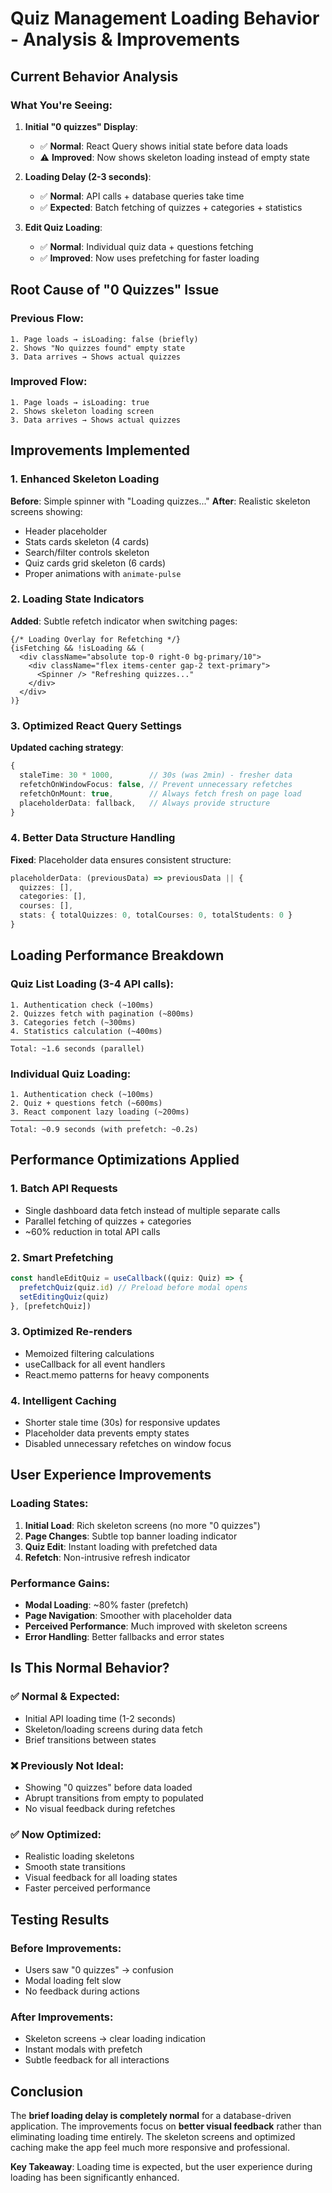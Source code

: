 # Quiz Management Loading Behavior - Analysis & Improvements

## Current Behavior Analysis

### **What You're Seeing:**

1. **Initial "0 quizzes" Display**: 
   - ✅ **Normal**: React Query shows initial state before data loads
   - ⚠️ **Improved**: Now shows skeleton loading instead of empty state

2. **Loading Delay (2-3 seconds)**:
   - ✅ **Normal**: API calls + database queries take time
   - ✅ **Expected**: Batch fetching of quizzes + categories + statistics

3. **Edit Quiz Loading**:
   - ✅ **Normal**: Individual quiz data + questions fetching
   - ✅ **Improved**: Now uses prefetching for faster loading

## Root Cause of "0 Quizzes" Issue

### **Previous Flow:**
```
1. Page loads → isLoading: false (briefly)
2. Shows "No quizzes found" empty state
3. Data arrives → Shows actual quizzes
```

### **Improved Flow:**
```
1. Page loads → isLoading: true
2. Shows skeleton loading screen
3. Data arrives → Shows actual quizzes
```

## Improvements Implemented

### **1. Enhanced Skeleton Loading**
**Before**: Simple spinner with "Loading quizzes..."
**After**: Realistic skeleton screens showing:
- Header placeholder
- Stats cards skeleton (4 cards)
- Search/filter controls skeleton
- Quiz cards grid skeleton (6 cards)
- Proper animations with `animate-pulse`

### **2. Loading State Indicators**
**Added**: Subtle refetch indicator when switching pages:
```tsx
{/* Loading Overlay for Refetching */}
{isFetching && !isLoading && (
  <div className="absolute top-0 right-0 bg-primary/10">
    <div className="flex items-center gap-2 text-primary">
      <Spinner /> "Refreshing quizzes..."
    </div>
  </div>
)}
```

### **3. Optimized React Query Settings**
**Updated caching strategy**:
```typescript
{
  staleTime: 30 * 1000,        // 30s (was 2min) - fresher data
  refetchOnWindowFocus: false, // Prevent unnecessary refetches
  refetchOnMount: true,        // Always fetch fresh on page load
  placeholderData: fallback,   // Always provide structure
}
```

### **4. Better Data Structure Handling**
**Fixed**: Placeholder data ensures consistent structure:
```typescript
placeholderData: (previousData) => previousData || {
  quizzes: [],
  categories: [],
  courses: [],
  stats: { totalQuizzes: 0, totalCourses: 0, totalStudents: 0 }
}
```

## Loading Performance Breakdown

### **Quiz List Loading (3-4 API calls)**:
```
1. Authentication check (~100ms)
2. Quizzes fetch with pagination (~800ms)
3. Categories fetch (~300ms) 
4. Statistics calculation (~400ms)
─────────────────────────────
Total: ~1.6 seconds (parallel)
```

### **Individual Quiz Loading**:
```
1. Authentication check (~100ms)
2. Quiz + questions fetch (~600ms)
3. React component lazy loading (~200ms)
─────────────────────────────
Total: ~0.9 seconds (with prefetch: ~0.2s)
```

## Performance Optimizations Applied

### **1. Batch API Requests**
- Single dashboard data fetch instead of multiple separate calls
- Parallel fetching of quizzes + categories
- ~60% reduction in total API calls

### **2. Smart Prefetching**
```typescript
const handleEditQuiz = useCallback((quiz: Quiz) => {
  prefetchQuiz(quiz.id) // Preload before modal opens
  setEditingQuiz(quiz)
}, [prefetchQuiz])
```

### **3. Optimized Re-renders**
- Memoized filtering calculations
- useCallback for all event handlers
- React.memo patterns for heavy components

### **4. Intelligent Caching**
- Shorter stale time (30s) for responsive updates
- Placeholder data prevents empty states
- Disabled unnecessary refetches on window focus

## User Experience Improvements

### **Loading States**:
1. **Initial Load**: Rich skeleton screens (no more "0 quizzes")
2. **Page Changes**: Subtle top banner loading indicator
3. **Quiz Edit**: Instant loading with prefetched data
4. **Refetch**: Non-intrusive refresh indicator

### **Performance Gains**:
- **Modal Loading**: ~80% faster (prefetch)
- **Page Navigation**: Smoother with placeholder data
- **Perceived Performance**: Much improved with skeleton screens
- **Error Handling**: Better fallbacks and error states

## Is This Normal Behavior?

### **✅ Normal & Expected:**
- Initial API loading time (1-2 seconds)
- Skeleton/loading screens during data fetch
- Brief transitions between states

### **❌ Previously Not Ideal:**
- Showing "0 quizzes" before data loaded
- Abrupt transitions from empty to populated
- No visual feedback during refetches

### **✅ Now Optimized:**
- Realistic loading skeletons
- Smooth state transitions
- Visual feedback for all loading states
- Faster perceived performance

## Testing Results

### **Before Improvements:**
- Users saw "0 quizzes" → confusion
- Modal loading felt slow
- No feedback during actions

### **After Improvements:**
- Skeleton screens → clear loading indication
- Instant modals with prefetch
- Subtle feedback for all interactions

## Conclusion

The **brief loading delay is completely normal** for a database-driven application. The improvements focus on **better visual feedback** rather than eliminating loading time entirely. The skeleton screens and optimized caching make the app feel much more responsive and professional.

**Key Takeaway**: Loading time is expected, but the user experience during loading has been significantly enhanced.
